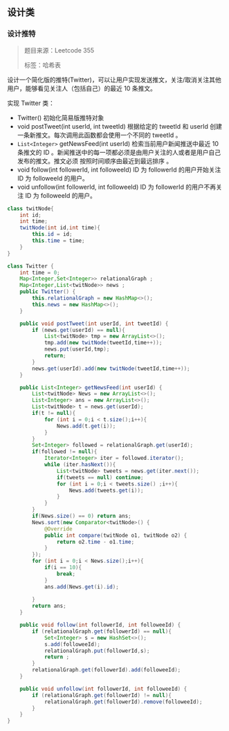 ## 设计类

### 设计推特

> 题目来源：Leetcode 355
>
> 标签：哈希表

设计一个简化版的推特(Twitter)，可以让用户实现发送推文，关注/取消关注其他用户，能够看见关注人（包括自己）的最近 10 条推文。

实现 Twitter 类：

- Twitter() 初始化简易版推特对象
- void postTweet(int userId, int tweetId) 根据给定的 tweetId 和 userId 创建一条新推文。每次调用此函数都会使用一个不同的 tweetId 。
- `List<Integer>` getNewsFeed(int userId) 检索当前用户新闻推送中最近  10 条推文的 ID 。新闻推送中的每一项都必须是由用户关注的人或者是用户自己发布的推文。推文必须 按照时间顺序由最近到最远排序 。
- void follow(int followerId, int followeeId) ID 为 followerId 的用户开始关注 ID 为 followeeId 的用户。
- void unfollow(int followerId, int followeeId) ID 为 followerId 的用户不再关注 ID 为 followeeId 的用户。



```java
class twitNode{
    int id;
    int time;
    twitNode(int id,int time){
        this.id = id;
        this.time = time;
    }
}

class Twitter {
    int time = 0;
    Map<Integer,Set<Integer>> relationalGraph ;
    Map<Integer,List<twitNode>> news ;
    public Twitter() {
        this.relationalGraph = new HashMap<>();
        this.news = new HashMap<>();
    }

    public void postTweet(int userId, int tweetId) {
        if (news.get(userId) == null){
            List<twitNode> tmp = new ArrayList<>();
            tmp.add(new twitNode(tweetId,time++));
            news.put(userId,tmp);
            return;
        }
        news.get(userId).add(new twitNode(tweetId,time++));
    }

    public List<Integer> getNewsFeed(int userId) {
        List<twitNode> News = new ArrayList<>();
        List<Integer> ans = new ArrayList<>();
        List<twitNode> t = news.get(userId);
        if(t != null){
            for (int i = 0;i < t.size();i++){
                News.add(t.get(i));
            }
        }
        Set<Integer> followed = relationalGraph.get(userId);
        if(followed != null){
            Iterator<Integer> iter = followed.iterator();
            while (iter.hasNext()){
                List<twitNode> tweets = news.get(iter.next());
                if(tweets == null) continue;
                for (int i = 0;i < tweets.size() ;i++){
                    News.add(tweets.get(i));
                }
            }
        }
        if(News.size() == 0) return ans;
        News.sort(new Comparator<twitNode>() {
            @Override
            public int compare(twitNode o1, twitNode o2) {
                return o2.time - o1.time;
            }
        });
        for (int i = 0;i < News.size();i++){
            if(i == 10){
                break;
            }
            ans.add(News.get(i).id);
            
        }
        return ans;
    }

    public void follow(int followerId, int followeeId) {
        if (relationalGraph.get(followerId) == null){
            Set<Integer> s = new HashSet<>();
            s.add(followeeId);
            relationalGraph.put(followerId,s);
            return ;
        }
        relationalGraph.get(followerId).add(followeeId);
    }

    public void unfollow(int followerId, int followeeId) {
        if (relationalGraph.get(followerId) != null){
            relationalGraph.get(followerId).remove(followeeId);
        }
    }
}
```

